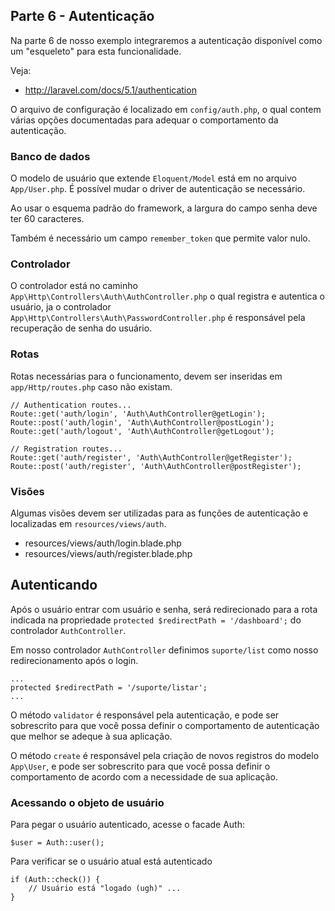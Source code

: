 ## Parte 6 - Autenticação

Na parte 6 de nosso exemplo integraremos a autenticação disponível como um "esqueleto"
para esta funcionalidade.

Veja:

 - http://laravel.com/docs/5.1/authentication

O arquivo de configuração é localizado em `config/auth.php`, o qual contem
várias opções documentadas para adequar o comportamento da autenticação.

### Banco de dados

O modelo de usuário que extende `Eloquent/Model` está em no arquivo `App/User.php`.
É possível mudar o driver de autenticação se necessário.

Ao usar o esquema padrão do framework, a largura do campo senha deve ter 60 caracteres.

Também é necessário um campo `remember_token` que permite valor nulo.

### Controlador

O controlador está no caminho `App\Http\Controllers\Auth\AuthController.php` o qual 
registra e autentica o usuário, ja o controlador `App\Http\Controllers\Auth\PasswordController.php`
é responsável pela recuperação de senha do usuário.

### Rotas

Rotas necessárias para o funcionamento, devem ser inseridas em `app/Http/routes.php`
caso não existam.

    // Authentication routes...
    Route::get('auth/login', 'Auth\AuthController@getLogin');
    Route::post('auth/login', 'Auth\AuthController@postLogin');
    Route::get('auth/logout', 'Auth\AuthController@getLogout');

    // Registration routes...
    Route::get('auth/register', 'Auth\AuthController@getRegister');
    Route::post('auth/register', 'Auth\AuthController@postRegister');

### Visões

Algumas visões devem ser utilizadas para as funções de autenticação e localizadas em 
`resources/views/auth`. 

- resources/views/auth/login.blade.php
- resources/views/auth/register.blade.php

## Autenticando

Após o usuário entrar com usuário e senha, será redirecionado para a rota indicada na
propriedade `protected $redirectPath = '/dashboard';` do controlador `AuthController`.

Em nosso controlador `AuthController` definimos `suporte/list` como nosso redirecionamento 
após o login.

    ...
    protected $redirectPath = '/suporte/listar';
    ...

O método `validator` é responsável pela autenticação, e pode ser sobrescrito para 
que você possa definir o comportamento de autenticação que melhor se adeque à sua aplicação.

O método `create` é responsável pela criação de novos registros do modelo `App\User`, e pode
ser sobrescrito para que você possa definir o comportamento de acordo com a necessidade de
sua aplicação.

### Acessando o objeto de usuário

Para pegar o usuário autenticado, acesse o facade Auth:

    $user = Auth::user();

Para verificar se o usuário atual está autenticado

    if (Auth::check()) {
        // Usuário está "logado (ugh)" ...
    }
